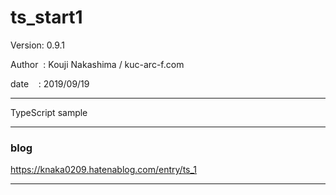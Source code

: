 ﻿# ts_start1

 Version: 0.9.1

 Author  : Kouji Nakashima / kuc-arc-f.com

 date    : 2019/09/19

***
TypeScript sample

***
### blog

https://knaka0209.hatenablog.com/entry/ts_1

***


